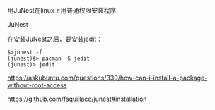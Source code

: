 用JuNest在linux上用普通权限安装程序

JuNest



在安装JuNest之后，要安装jedit：

```
$>junest -f
(junest)$> pacman -S jedit
(junest)> jedit
```



https://askubuntu.com/questions/339/how-can-i-install-a-package-without-root-access

https://github.com/fsquillace/junest#installation